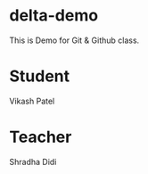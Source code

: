 # delta-demo

This is Demo for Git &amp; Github class.

# Student
Vikash Patel
 
 # Teacher
 Shradha Didi 